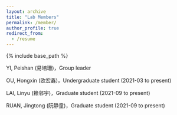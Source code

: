 ```yaml
---
layout: archive
title: "Lab Members"
permalink: /member/
author_profile: true
redirect_from:
  - /resume
---
```


{% include base_path %}

YI, Peishan (易培珊)，Group leader <br>

OU, Hongxin (欧宏鑫)，Undergraduate student (2021-03 to present)<br>

LAI, Linyu (赖邻宇)，Graduate student (2021-09 to present)   <br>

RUAN, Jingtong (阮静童)，Graduate student (2021-09 to present)   <br>
